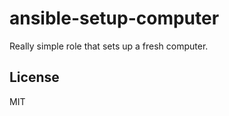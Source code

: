 ansible-setup-computer
======================

Really simple role that sets up a fresh computer.

License
-------

MIT
